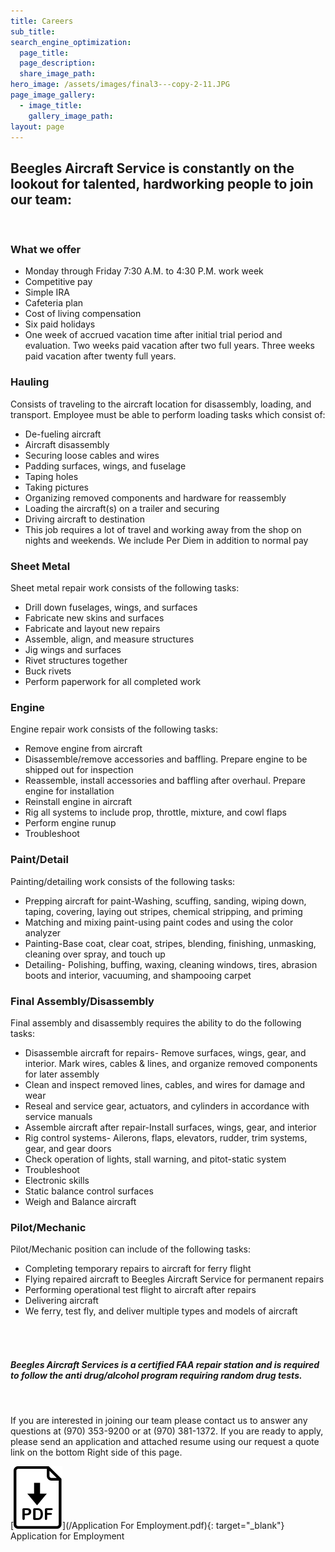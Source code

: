 ```yaml
---
title: Careers
sub_title:
search_engine_optimization:
  page_title:
  page_description:
  share_image_path:
hero_image: /assets/images/final3---copy-2-11.JPG
page_image_gallery:
  - image_title:
    gallery_image_path:
layout: page
---
```


## Beegles Aircraft Service is constantly on the lookout for talented, hardworking people to join our team:

&nbsp;

### What we offer

* Monday through Friday 7:30 A.M. to 4:30 P.M. work week
* Competitive pay
* Simple IRA
* Cafeteria plan
* Cost of living compensation
* Six paid holidays&nbsp;
* One week of accrued vacation time after initial trial period and evaluation. Two weeks paid vacation after two full years. Three weeks paid vacation after twenty full years.

### Hauling

Consists of traveling to the aircraft location for disassembly, loading, and transport. Employee must be able to perform loading tasks which consist of:

* De-fueling aircraft
* Aircraft disassembly
* Securing loose cables and wires
* Padding surfaces, wings, and fuselage
* Taping holes
* Taking pictures
* Organizing removed components and hardware for reassembly
* Loading the aircraft(s) on a trailer and securing
* Driving aircraft to destination
* This job requires a lot of travel and working away from the shop on nights and weekends. We include Per Diem in addition to normal pay

### Sheet Metal

Sheet metal repair work consists of the following tasks:

* Drill down fuselages, wings, and surfaces
* Fabricate new skins and surfaces
* Fabricate and layout new repairs
* Assemble, align, and measure structures
* Jig wings and surfaces
* Rivet structures together
* Buck rivets
* Perform paperwork for all completed work

### Engine

Engine repair work consists of the following tasks:

* Remove engine from aircraft
* Disassemble/remove accessories and baffling. Prepare engine to be shipped out for inspection
* Reassemble, install accessories and baffling after overhaul. Prepare engine for installation
* Reinstall engine in aircraft
* Rig all systems to include prop, throttle, mixture, and cowl flaps
* Perform engine runup
* Troubleshoot&nbsp;

### Paint/Detail

Painting/detailing work consists of the following tasks:

* Prepping aircraft for paint-Washing, scuffing, sanding, wiping down, taping, covering, laying out stripes, chemical stripping, and priming
* Matching and mixing paint-using paint codes and using the color analyzer
* Painting-Base coat, clear coat, stripes, blending, finishing, unmasking, cleaning over spray, and touch up
* Detailing- Polishing, buffing, waxing, cleaning windows, tires, abrasion boots and interior, vacuuming, and shampooing carpet

### Final Assembly/Disassembly

Final assembly and disassembly requires the ability to do the following tasks:

* Disassemble aircraft for repairs- Remove surfaces, wings, gear, and interior. Mark wires, cables & lines, and organize removed components for later assembly
* Clean and inspect removed lines, cables, and wires for damage and wear
* Reseal and service gear, actuators, and cylinders in accordance with service manuals
* Assemble aircraft after repair-Install surfaces, wings, gear, and interior
* Rig control systems- Ailerons, flaps, elevators, rudder, trim systems, gear, and gear doors
* Check operation of lights, stall warning, and pitot-static system
* Troubleshoot
* Electronic skills
* Static balance control surfaces
* Weigh and Balance aircraft

### Pilot/Mechanic

Pilot/Mechanic position can include of the following tasks:

* Completing temporary repairs to aircraft for ferry flight
* Flying repaired aircraft to Beegles Aircraft Service for permanent repairs
* Performing operational test flight to aircraft after repairs
* Delivering aircraft&nbsp;
* We ferry, test fly, and deliver multiple types and models of aircraft

###### &nbsp;

##### Beegles Aircraft Services is a certified FAA repair station and is required to follow the anti drug/alcohol program requiring random drug tests.

&nbsp;

If you are interested in joining our team please contact us to answer any questions at (970) 353-9200 or at (970) 381-1372. If you are ready to apply, please send an application and attached resume using our request a quote link on the bottom Right side of this page.

[![Application for Employment](/assets/images/icons/pdf.svg)](/Application For Employment.pdf){: target="_blank"} Application for Employment